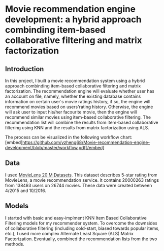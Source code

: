 # Movie recommendation engine development: a hybrid approach combinding item-based collaborative filtering and matrix factorization

## Introduction

  In this project, I built a movie recommendation system using a hybrid approach combinding item-based collaborative filtering and matrix factorization. 
The recommendation engine will evaluate whether user has an account on file, namely, whether the existing database contains information on certain user's movie ratings history,
if so, the engine will recommend movies based on users'rating history. Otherwise, the engine will ask user to input his/her facourite movie, then the engine will recommend similar movies using item-based collaborative filtering.
The recommendation list will combine the results from item-based collaborative filtering using KNN and the results from matrix factorization using ALS.   

The process can be visualized in the following workflow chart:
[embed]https://github.com/yzheng68/Movie-recommendation-engine-development/blob/master/workflow.pdf[/embed]


## Data

I used [MovieLens 20 M Datasets](https://grouplens.org/datasets/movielens/). This dataset describes 5-star rating from MovieLens, a movie recommendation service. It contains 20000263 ratings from 138493 users on 26744 movies. These data were created between 4/2015 and 10/2016. 

## Models
I started with basic and easy-implment KNN Item Based Collaborative Filtering models for my recommender system. To overcome the downsides of collaborative filtering (including cold-start, biased towards popular items, etc.), I used more complex Alternate Least Square (ALS)  Matrix Factorization. Eventually, combined the recommendation lists from the two methods. 


